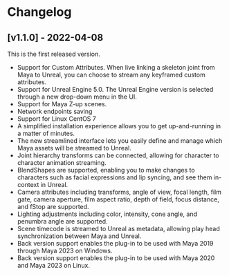 # Changelog

## [v1.1.0] - 2022-04-08
This is the first released version.
<br>

- Support for Custom Attributes. When live linking a skeleton joint from Maya to Unreal, you can choose to stream any keyframed custom attributes. 
- Support for Unreal Engine 5.0. The Unreal Engine version is selected through a new drop-down menu in the UI. 
- Support for Maya Z-up scenes. 
- Network endpoints saving 
- Support for Linux CentOS 7 
- A simplified installation experience allows you to get up-and-running in a matter of minutes. 
- The new streamlined interface lets you easily define and manage which Maya assets will be streamed to Unreal. 
- Joint hierarchy transforms can be connected, allowing for character to character animation streaming. 
- BlendShapes are supported, enabling you to make changes to characters such as facial expressions and lip syncing, and see them in-context in Unreal. 
- Camera attributes including transforms, angle of view, focal length, film gate, camera aperture, film aspect ratio, depth of field, focus distance, and fStop are supported. 
- Lighting adjustments including color, intensity, cone angle, and penumbra angle are supported. 
- Scene timecode is streamed to Unreal as metadata, allowing play head synchronization between Maya and Unreal.  
- Back version support enables the plug-in to be used with Maya 2019 through Maya 2023 on Windows. 
- Back version support enables the plug-in to be used with Maya 2020 and Maya 2023 on Linux.
